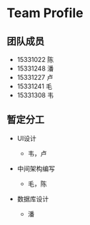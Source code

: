 # Team Profile

## 团队成员

- 15331022 陈
- 15331248 潘
- 15331227 卢
- 15331241 毛
- 15331308 韦

## 暂定分工

- UI设计
	- 韦，卢

- 中间架构编写
	- 毛，陈

- 数据库设计
	- 潘